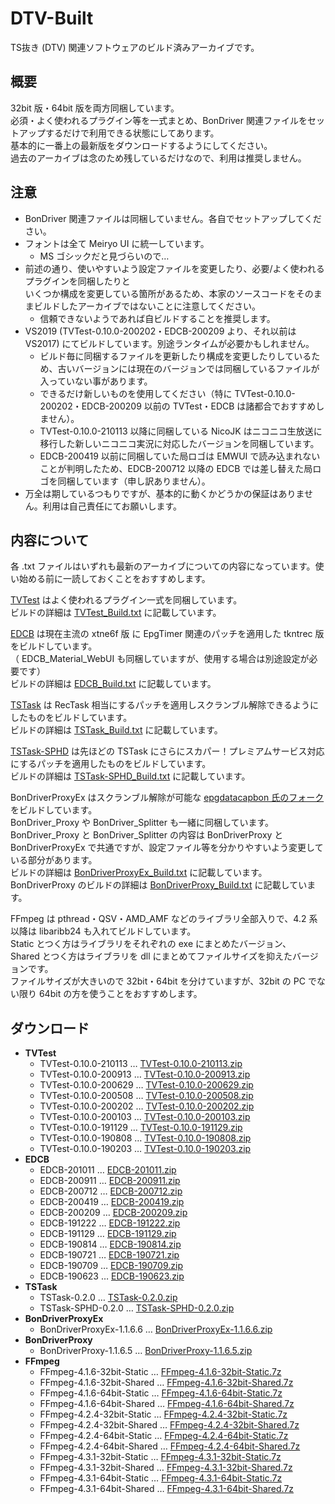 # DTV-Built
TS抜き (DTV) 関連ソフトウェアのビルド済みアーカイブです。

## 概要
32bit 版・64bit 版を両方同梱しています。  
必須・よく使われるプラグイン等を一式まとめ、BonDriver 関連ファイルをセットアップするだけで利用できる状態にしてあります。  
基本的に一番上の最新版をダウンロードするようにしてください。  
過去のアーカイブは念のため残しているだけなので、利用は推奨しません。

## 注意
- BonDriver 関連ファイルは同梱していません。各自でセットアップしてください。  
- フォントは全て Meiryo UI に統一しています。
  - MS ゴシックだと見づらいので…  
- 前述の通り、使いやすいよう設定ファイルを変更したり、必要/よく使われるプラグインを同梱したりと  
  いくつか構成を変更している箇所があるため、本家のソースコードをそのままビルドしたアーカイブではないことに注意してください。
  - 信頼できないようであれば自ビルドすることを推奨します。
- VS2019 (TVTest-0.10.0-200202・EDCB-200209 より、それ以前は VS2017) にてビルドしています。別途ランタイムが必要かもしれません。
  - ビルド毎に同梱するファイルを更新したり構成を変更したりしているため、古いバージョンには現在のバージョンでは同梱しているファイルが入っていない事があります。  
  - できるだけ新しいものを使用してください（特に TVTest-0.10.0-200202・EDCB-200209 以前の TVTest・EDCB は諸都合でおすすめしません）。
  - TVTest-0.10.0-210113 以降に同梱している NicoJK はニコニコ生放送に移行した新しいニコニコ実況に対応したバージョンを同梱しています。
  - EDCB-200419 以前に同梱していた局ロゴは EMWUI で読み込まれないことが判明したため、EDCB-200712 以降の EDCB では差し替えた局ロゴを同梱しています（申し訳ありません）。
- 万全は期しているつもりですが、基本的に動くかどうかの保証はありません。利用は自己責任にてお願いします。  

## 内容について
各 .txt ファイルはいずれも最新のアーカイブについての内容になっています。使い始める前に一読しておくことをおすすめします。

[TVTest](https://github.com/tsukumijima/TVTest) はよく使われるプラグイン一式を同梱しています。  
ビルドの詳細は [TVTest_Build.txt](https://github.com/tsukumijima/DTV-Built/blob/master/TVTest_Build.txt) に記載しています。

[EDCB](https://github.com/tsukumijima/EDCB) は現在主流の xtne6f 版 に EpgTimer 関連のパッチを適用した tkntrec 版をビルドしています。  
（ EDCB_Material_WebUI も同梱していますが、使用する場合は別途設定が必要です）  
ビルドの詳細は [EDCB_Build.txt](https://github.com/tsukumijima/DTV-Built/blob/master/EDCB_Build.txt) に記載しています。

[TSTask](https://github.com/tsukumijima/TSTask) は RecTask 相当にするパッチを適用しスクランブル解除できるようにしたものをビルドしています。  
ビルドの詳細は [TSTask_Build.txt](https://github.com/tsukumijima/DTV-Built/blob/master/TSTask_Build.txt) に記載しています。

[TSTask-SPHD](https://github.com/tsukumijima/TSTask/tree/SPHD) は先ほどの TSTask にさらにスカパー！プレミアムサービス対応にするパッチを適用したものをビルドしています。  
ビルドの詳細は [TSTask-SPHD_Build.txt](https://github.com/tsukumijima/DTV-Built/blob/master/TSTask-SPHD_Build.txt) に記載しています。

BonDriverProxyEx はスクランブル解除が可能な [epgdatacapbon 氏のフォーク](https://github.com/epgdatacapbon/BonDriverProxyEx/tree/decode)をビルドしています。  
BonDriver_Proxy や BonDriver_Splitter も一緒に同梱しています。    
BonDriver_Proxy と BonDriver_Splitter の内容は BonDriverProxy と BonDriverProxyEx で共通ですが、設定ファイル等を分かりやすいよう変更している部分があります。  
ビルドの詳細は [BonDriverProxyEx_Build.txt](https://github.com/tsukumijima/DTV-Built/blob/master/BonDriverProxyEx_Build.txt) に記載しています。  
BonDriverProxy のビルドの詳細は [BonDriverProxy_Build.txt](https://github.com/tsukumijima/DTV-Built/blob/master/BonDriverProxy_Build.txt) に記載しています。

FFmpeg は pthread・QSV・AMD_AMF などのライブラリ全部入りで、4.2 系以降は libaribb24 も入れてビルドしています。  
Static とつく方はライブラリをそれぞれの exe にまとめたバージョン、  
Shared とつく方はライブラリを dll にまとめてファイルサイズを抑えたバージョンです。   
ファイルサイズが大きいので 32bit・64bit を分けていますが、32bit の PC でない限り 64bit の方を使うことをおすすめします。

## ダウンロード
 - **TVTest**
   - TVTest-0.10.0-210113 … [TVTest-0.10.0-210113.zip](https://github.com/tsukumijima/DTV-Built/raw/master/TVTest-0.10.0-210113.zip)
   - TVTest-0.10.0-200913 … [TVTest-0.10.0-200913.zip](https://github.com/tsukumijima/DTV-Built/raw/master/TVTest-0.10.0-200913.zip)
   - TVTest-0.10.0-200629 … [TVTest-0.10.0-200629.zip](https://github.com/tsukumijima/DTV-Built/raw/master/TVTest-0.10.0-200629.zip)
   - TVTest-0.10.0-200508 … [TVTest-0.10.0-200508.zip](https://github.com/tsukumijima/DTV-Built/raw/master/TVTest-0.10.0-200508.zip)
   - TVTest-0.10.0-200202 … [TVTest-0.10.0-200202.zip](https://github.com/tsukumijima/DTV-Built/raw/master/TVTest-0.10.0-200202.zip)
   - TVTest-0.10.0-200103 … [TVTest-0.10.0-200103.zip](https://github.com/tsukumijima/DTV-Built/raw/master/TVTest-0.10.0-200103.zip)
   - TVTest-0.10.0-191129 … [TVTest-0.10.0-191129.zip](https://github.com/tsukumijima/DTV-Built/raw/master/TVTest-0.10.0-191129.zip)
   - TVTest-0.10.0-190808 … [TVTest-0.10.0-190808.zip](https://github.com/tsukumijima/DTV-Built/raw/master/TVTest-0.10.0-190808.zip)
   - TVTest-0.10.0-190203 … [TVTest-0.10.0-190203.zip](https://github.com/tsukumijima/DTV-Built/raw/master/TVTest-0.10.0-190203.zip)
 - **EDCB**
   - EDCB-201011 … [EDCB-201011.zip](https://github.com/tsukumijima/DTV-Built/raw/master/EDCB-201011.zip)
   - EDCB-200911 … [EDCB-200911.zip](https://github.com/tsukumijima/DTV-Built/raw/master/EDCB-200911.zip)
   - EDCB-200712 … [EDCB-200712.zip](https://github.com/tsukumijima/DTV-Built/raw/master/EDCB-200712.zip)
   - EDCB-200419 … [EDCB-200419.zip](https://github.com/tsukumijima/DTV-Built/raw/master/EDCB-200419.zip)
   - EDCB-200209 … [EDCB-200209.zip](https://github.com/tsukumijima/DTV-Built/raw/master/EDCB-200209.zip)
   - EDCB-191222 … [EDCB-191222.zip](https://github.com/tsukumijima/DTV-Built/raw/master/EDCB-191222.zip)
   - EDCB-191129 … [EDCB-191129.zip](https://github.com/tsukumijima/DTV-Built/raw/master/EDCB-191129.zip)
   - EDCB-190814 … [EDCB-190814.zip](https://github.com/tsukumijima/DTV-Built/raw/master/EDCB-190814.zip)
   - EDCB-190721 … [EDCB-190721.zip](https://github.com/tsukumijima/DTV-Built/raw/master/EDCB-190721.zip)
   - EDCB-190709 … [EDCB-190709.zip](https://github.com/tsukumijima/DTV-Built/raw/master/EDCB-190709.zip)
   - EDCB-190623 … [EDCB-190623.zip](https://github.com/tsukumijima/DTV-Built/raw/master/EDCB-190623.zip)
 - **TSTask**
   - TSTask-0.2.0 … [TSTask-0.2.0.zip](https://github.com/tsukumijima/DTV-Built/raw/master/TSTask-0.2.0.zip)
   - TSTask-SPHD-0.2.0 … [TSTask-SPHD-0.2.0.zip](https://github.com/tsukumijima/DTV-Built/raw/master/TSTask-SPHD-0.2.0.zip)
 - **BonDriverProxyEx**
   - BonDriverProxyEx-1.1.6.6 … [BonDriverProxyEx-1.1.6.6.zip](https://github.com/tsukumijima/DTV-Built/raw/master/BonDriverProxyEx-1.1.6.6.zip)
 - **BonDriverProxy**
   - BonDriverProxy-1.1.6.5 … [BonDriverProxy-1.1.6.5.zip](https://github.com/tsukumijima/DTV-Built/raw/master/BonDriverProxy-1.1.6.5.zip)
 - **FFmpeg**
   - FFmpeg-4.1.6-32bit-Static … [FFmpeg-4.1.6-32bit-Static.7z](https://github.com/tsukumijima/DTV-Built/raw/master/FFmpeg-4.1.6-32bit-Static.7z)
   - FFmpeg-4.1.6-32bit-Shared … [FFmpeg-4.1.6-32bit-Shared.7z](https://github.com/tsukumijima/DTV-Built/raw/master/FFmpeg-4.1.6-32bit-Shared.7z)
   - FFmpeg-4.1.6-64bit-Static … [FFmpeg-4.1.6-64bit-Static.7z](https://github.com/tsukumijima/DTV-Built/raw/master/FFmpeg-4.1.6-64bit-Static.7z)
   - FFmpeg-4.1.6-64bit-Shared … [FFmpeg-4.1.6-64bit-Shared.7z](https://github.com/tsukumijima/DTV-Built/raw/master/FFmpeg-4.1.6-64bit-Shared.7z)
   - FFmpeg-4.2.4-32bit-Static … [FFmpeg-4.2.4-32bit-Static.7z](https://github.com/tsukumijima/DTV-Built/raw/master/FFmpeg-4.2.4-32bit-Static.7z)
   - FFmpeg-4.2.4-32bit-Shared … [FFmpeg-4.2.4-32bit-Shared.7z](https://github.com/tsukumijima/DTV-Built/raw/master/FFmpeg-4.2.4-32bit-Shared.7z)
   - FFmpeg-4.2.4-64bit-Static … [FFmpeg-4.2.4-64bit-Static.7z](https://github.com/tsukumijima/DTV-Built/raw/master/FFmpeg-4.2.4-64bit-Static.7z)
   - FFmpeg-4.2.4-64bit-Shared … [FFmpeg-4.2.4-64bit-Shared.7z](https://github.com/tsukumijima/DTV-Built/raw/master/FFmpeg-4.2.4-64bit-Shared.7z)
   - FFmpeg-4.3.1-32bit-Static … [FFmpeg-4.3.1-32bit-Static.7z](https://github.com/tsukumijima/DTV-Built/raw/master/FFmpeg-4.3.1-32bit-Static.7z)
   - FFmpeg-4.3.1-32bit-Shared … [FFmpeg-4.3.1-32bit-Shared.7z](https://github.com/tsukumijima/DTV-Built/raw/master/FFmpeg-4.3.1-32bit-Shared.7z)
   - FFmpeg-4.3.1-64bit-Static … [FFmpeg-4.3.1-64bit-Static.7z](https://github.com/tsukumijima/DTV-Built/raw/master/FFmpeg-4.3.1-64bit-Static.7z)
   - FFmpeg-4.3.1-64bit-Shared … [FFmpeg-4.3.1-64bit-Shared.7z](https://github.com/tsukumijima/DTV-Built/raw/master/FFmpeg-4.3.1-64bit-Shared.7z)